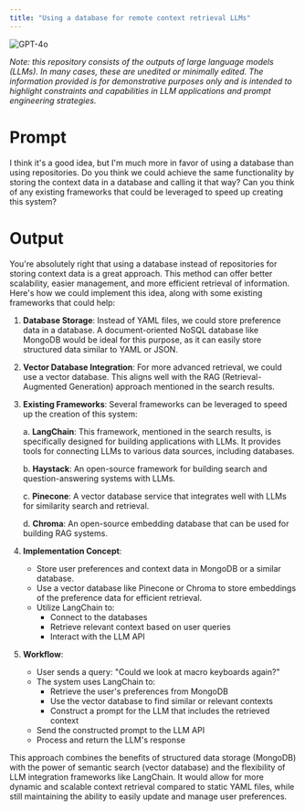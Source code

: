 ```yaml
---
title: "Using a database for remote context retrieval LLMs"
---
```

![GPT-4o](https://img.shields.io/badge/GPT--4o-3333FF?style=for-the-badge&logo=openai&logoColor=white)



*Note: this repository consists of the outputs of large language models (LLMs). In many cases, these are unedited or minimally edited. The information provided is for demonstrative purposes only and is intended to highlight constraints and capabilities in LLM applications and prompt engineering strategies.*


# Prompt

I think it's a good idea, but I'm much more in favor of using a database than using repositories. Do you think we could achieve the same functionality by storing the context data in a database and calling it that way? Can you think of any existing frameworks that could be leveraged to speed up creating this system?

# Output

You're absolutely right that using a database instead of repositories for storing context data is a great approach. This method can offer better scalability, easier management, and more efficient retrieval of information. Here's how we could implement this idea, along with some existing frameworks that could help:

1. **Database Storage**:
   Instead of YAML files, we could store preference data in a database. A document-oriented NoSQL database like MongoDB would be ideal for this purpose, as it can easily store structured data similar to YAML or JSON.

2. **Vector Database Integration**:
   For more advanced retrieval, we could use a vector database. This aligns well with the RAG (Retrieval-Augmented Generation) approach mentioned in the search results.

3. **Existing Frameworks**:
   Several frameworks can be leveraged to speed up the creation of this system:

   a. **LangChain**: This framework, mentioned in the search results, is specifically designed for building applications with LLMs. It provides tools for connecting LLMs to various data sources, including databases.

   b. **Haystack**: An open-source framework for building search and question-answering systems with LLMs.

   c. **Pinecone**: A vector database service that integrates well with LLMs for similarity search and retrieval.

   d. **Chroma**: An open-source embedding database that can be used for building RAG systems.

4. **Implementation Concept**:
   - Store user preferences and context data in MongoDB or a similar database.
   - Use a vector database like Pinecone or Chroma to store embeddings of the preference data for efficient retrieval.
   - Utilize LangChain to:
     - Connect to the databases
     - Retrieve relevant context based on user queries
     - Interact with the LLM API

5. **Workflow**:
   - User sends a query: "Could we look at macro keyboards again?"
   - The system uses LangChain to:
     - Retrieve the user's preferences from MongoDB
     - Use the vector database to find similar or relevant contexts
     - Construct a prompt for the LLM that includes the retrieved context
   - Send the constructed prompt to the LLM API
   - Process and return the LLM's response

This approach combines the benefits of structured data storage (MongoDB) with the power of semantic search (vector database) and the flexibility of LLM integration frameworks like LangChain. It would allow for more dynamic and scalable context retrieval compared to static YAML files, while still maintaining the ability to easily update and manage user preferences.

 